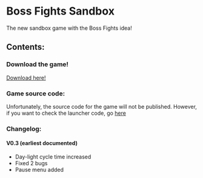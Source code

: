 # Boss Fights Sandbox

The new sandbox game with the Boss Fights idea!

## Contents:



### Download the game!
[Download here!](https://drive.google.com/uc?export=download&confirm=yTib&id=1qrpe0llZtW-_Pc8Lw_tWTllHh0ynKe6p)

### Game source code:
Unfortunately, the source code for the game will not be published. However, if you want to check the launcher code, go [here]()


### Changelog:
#### V0.3 (earliest documented)
- Day-light cycle time increased
- Fixed 2 bugs
- Pause menu added
